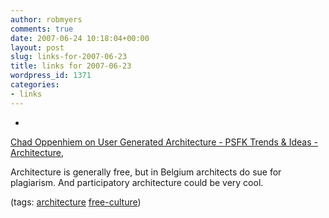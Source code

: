 ```yaml
---
author: robmyers
comments: true
date: 2007-06-24 10:18:04+00:00
layout: post
slug: links-for-2007-06-23
title: links for 2007-06-23
wordpress_id: 1371
categories:
- links
---
```


  

  *   


[Chad Oppenhiem on User Generated Architecture - PSFK Trends & Ideas - Architecture,](http://www.psfk.com/2007/06/chad-oppenheim-.html)

  


Architecture is generally free, but in Belgium architects do sue for plagiarism. And participatory architecture could be very cool.

  


(tags: [architecture](http://del.icio.us/robmyers/architecture) [free-culture](http://del.icio.us/robmyers/free-culture))

  

  
  


